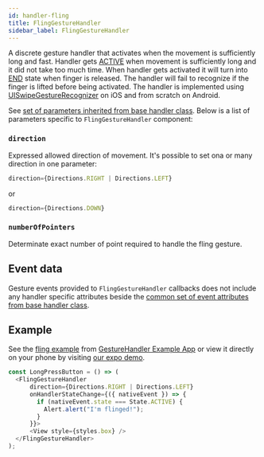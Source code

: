 ```yaml
---
id: handler-fling
title: FlingGestureHandler
sidebar_label: FlingGestureHandler
---
```


A discrete gesture handler that activates when the movement is sufficiently long and fast.
Handler gets [ACTIVE](state#active) when movement is sufficiently long and it did not take too much time. 
When handler gets activated it will turn into [END](state#end) state when finger is released.
The handler will fail to recognize if the finger is lifted before being activated.
The handler is implemented using [UISwipeGestureRecognizer](https://developer.apple.com/documentation/uikit/uiswipegesturerecognizer) on iOS and from scratch on Android.

See [set of parameters inherited from base handler class](handler-common). Below is a list of parameters specific to `FlingGestureHandler` component:

### `direction`

Expressed allowed direction of movement. It's possible to set ona or many direction in one parameter:
```js
direction={Directions.RIGHT | Directions.LEFT}
```
or
```js
direction={Directions.DOWN}
```

### `numberOfPointers`

Determinate exact number of point required to handle the fling gesture.

## Event data

Gesture events provided to `FlingGestureHandler` callbacks does not include any handler specific attributes beside the [common set of event attributes from base handler class](handler-common).

## Example

See the [fling  example](https://github.com/kmagiera/react-native-gesture-handler/blob/master/Example/fling/index.js) from [GestureHandler Example App](example) or view it directly on your phone by visiting [our expo demo](https://exp.host/@osdnk/gesturehandlerexample).

```js
const LongPressButton = () => (
  <FlingGestureHandler
      direction={Directions.RIGHT | Directions.LEFT}
      onHandlerStateChange={({ nativeEvent }) => {
        if (nativeEvent.state === State.ACTIVE) {
          Alert.alert("I'm flinged!");
        }
      }}>
      <View style={styles.box} />
  </FlingGestureHandler>
);
```